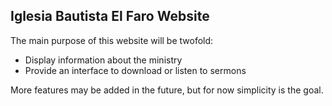 ## Iglesia Bautista El Faro Website

The main purpose of this website will be twofold:
* Display information about the ministry
* Provide an interface to download or listen to sermons

More features may be added in the future, but for now simplicity is the goal.
